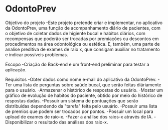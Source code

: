 # OdontoPrev
Objetivo do projeto
  -Este projeto pretende criar e implementar, no aplicativo da OdontoPrev, uma função de acompanhamento diário de pacientes, com o objetivo de coletar dados de higiente bucal e habitos diários, com recompensas que poderão ser trocadas por premiações ou descontos em procedimentos na área odontológica ou estética. E, também, uma parte de analise preditiva de exames de raio x, que consigam auxiliar no tratamento e indicar possíveis problemas.

Escopo
  -Criação do Back-end e um front-end preliminar para testar a aplicação.
  
Requisitos
  -Obter dados como nome e-mail do aplicativo da OdontoPrev.
  -Ter uma lista de perguntas sobre saúde bucal, que serão feitas diáriamente para o usuário.
  -Armazenar o histórico de respostas do usuário.
  -Mostar um gráfico de evolução de habitos do paciente, obtido por meio do histórico de respostas dadas.
  -Possuir um sistema de pontuações que serão distribuidas dependendo da "tarefa" feita pelo usuário.
  -Possuir uma lista de premios que podem ser trocados por pontos.
  -Possuir um local para upload de exames de raio-x.
  -Fazer a análise dos raios-x através de IA.
  -Disponibilizar o resultado das análises dos raio-x.
